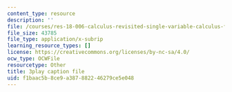 ```yaml
---
content_type: resource
description: ''
file: /courses/res-18-006-calculus-revisited-single-variable-calculus-fall-2010/f1baac5b8ce9a387882246279ce5e048_HI_7Ml16O6Y.srt
file_size: 43785
file_type: application/x-subrip
learning_resource_types: []
license: https://creativecommons.org/licenses/by-nc-sa/4.0/
ocw_type: OCWFile
resourcetype: Other
title: 3play caption file
uid: f1baac5b-8ce9-a387-8822-46279ce5e048
---
```

